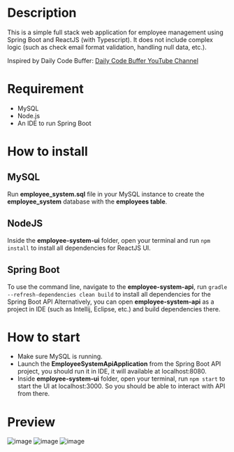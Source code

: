 # Description
This is a simple full stack web application for employee management using Spring Boot and ReactJS (with Typescript). It does not include complex logic (such as check email format validation, handling null data, etc.).

Inspired by Daily Code Buffer: [Daily Code Buffer YouTube Channel](https://www.youtube.com/@DailyCodeBuffer)

# Requirement
* MySQL
* Node.js
* An IDE to run Spring Boot

# How to install
## MySQL
Run **employee_system.sql** file in your MySQL instance to create the **employee_system** database with the **employees table**.

## NodeJS
Inside the **employee-system-ui** folder, open your terminal and run `npm install` to install all dependencies for ReactJS UI.

## Spring Boot
To use the command line, navigate to the **employee-system-api**, run `gradle --refresh-dependencies clean build` to install all dependencies for the Spring Boot API
Alternatively, you can open **employee-system-api** as a project in IDE (such as Intellij, Eclipse, etc.) and build dependencies there.

# How to start
- Make sure MySQL is running.
- Launch the **EmployeeSystemApiApplication** from the Spring Boot API project, you should run it in IDE, it will available at localhost:8080.
- Inside **employee-system-ui** folder, open your terminal, run `npm start` to start the UI at localhost:3000. So you should be able to interact with API from there.

# Preview
![image](https://github.com/nhoclahola/SpringBoot_ReactJS-EmployeeManagement/assets/125201610/81c8a63e-3200-4be2-af8d-c569e22ebd71)
![image](https://github.com/nhoclahola/SpringBoot_ReactJS-EmployeeManagement/assets/125201610/6fdbfbc5-7be2-4b83-9eb9-b8f1ea4aea3b)
![image](https://github.com/nhoclahola/SpringBoot_ReactJS-EmployeeManagement/assets/125201610/d59233fc-9939-4c8d-ba3e-acb403a2a657)






